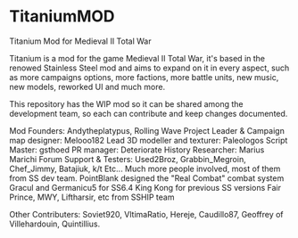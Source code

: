 # TitaniumMOD
Titanium Mod for Medieval II Total War

Titanium is a mod for the game Medieval II Total War, it's based in the renowed Stainless Steel mod and 
aims to expand on it in every aspect, such as more campaigns options, more factions, more battle units, 
new music, new models, reworked UI and much more.

This repository has the WIP mod so it can be shared among the development team, so each can contribute 
and keep changes documented.

Mod Founders: Andytheplatypus, Rolling Wave 
Project Leader & Campaign map designer: Melooo182 
Lead 3D modeller and texturer: Paleologos 
Script Master: gsthoed 
PR manager: Deteriorate 
History Researcher: Marius Marichi 
Forum Support & Testers: Used2Broz, Grabbin_Megroin, Chef_Jimmy, Batajiuk, k/t 
Etc... Much more people involved, most of them from SS dev team. 
PointBlank designed the "Real Combat" combat system 
Gracul and Germanicu5 for SS6.4 King Kong for previous SS versions 
Fair Prince, MWY, Liftharsir, etc from SSHIP team

Other Contributers: Soviet920, VltimaRatio, Hereje, Caudillo87, Geoffrey of Villehardouin, Quintillius.
